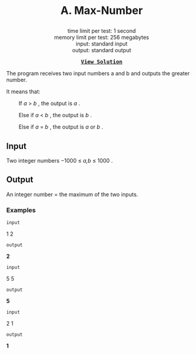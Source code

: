 # <p align="center"> A. Max-Number </p>

<p align="center">
  time limit per test: 1 second <br>
  memory limit per test: 256 megabytes <br>
input: standard input<br>
output: standard output
</p>

<pre align = "center"> <b> <a href="https://github.com/dizzydroid/ASU_CodeForces-Tasks/blob/main/Lab%200_Practice/Solutions/A%20-%20Max-Number.cpp">View Solution</a> </b> </pre>

The program receives two input numbers a
 and b
 and outputs the greater number.

It means that:

      If _a_ > _b_
, the output is _a_
.

      Else if _a_ < _b_
, the output is _b_
.

      Else if _a_ = _b_
, the output is _a_
 or _b_
.

## Input
Two integer numbers −1000 ≤ _a,b_ ≤ 1000
.

## Output
An integer number = the maximum of the two inputs.

### Examples<br>

 ```input```<br>

1 2<br>

 ```output```<br>

**2**<br>

 ```input```<br>

5 5<br>

 ```output```<br>

**5**<br>

 ```input```<br>

2 1<br>

```output```<br>

**1**
